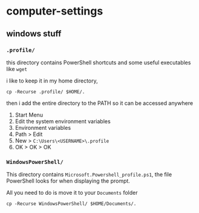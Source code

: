 # computer-settings

## windows stuff

### `.profile/`

this directory contains PowerShell shortcuts and some useful executables like `wget`

i like to keep it in my home directory,

```
cp -Recurse .profile/ $HOME/.
```

then i add the entire directory to the PATH so it can be accessed anywhere

1. Start Menu
1. Edit the system environment variables
1. Environment variables
1. Path > Edit 
1. New > `C:\Users\<USERNAME>\.profile`
1. OK > OK > OK

### `WindowsPowerShell/`

This directory contains `Microsoft.Powershell_profile.ps1`, the file PowerShell looks for when displaying the prompt.

All you need to do is move it to your `Documents` folder

```	
cp -Recurse WindowsPowerShell/ $HOME/Documents/.
```
